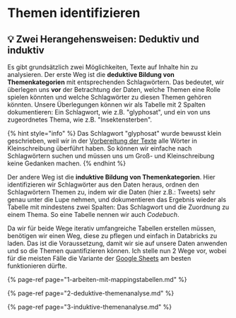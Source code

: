 # Themen identifizieren

## 💡 Zwei Herangehensweisen: Deduktiv und induktiv

Es gibt grundsätzlich zwei Möglichkeiten, Texte auf Inhalte hin zu analysieren. Der erste Weg ist die **deduktive Bildung von Themenkategorien** mit entsprechenden Schlagwörtern. Das bedeutet, wir überlegen uns **vor** der Betrachtung der Daten, welche Themen eine Rolle spielen könnten und welche Schlagwörter zu diesen Themen gehören könnten. Unsere Überlegungen können wir als Tabelle mit 2 Spalten dokumentieren: Ein Schlagwort, wie z.B. "glyphosat", und ein von uns zugeordnetes Thema, wie z.B. "Insektensterben".

{% hint style="info" %}
Das Schlagwort "glyphosat" wurde bewusst klein geschrieben, weil wir in der [Vorbereitung der Texte](../../../../nlp-with-sql/texte-mit-sql-auswerten/2-texte-bereinigen-und-normalisieren.md) alle Wörter in Kleinschreibung überführt haben. So können wir einfache nach Schlagwörtern suchen und müssen uns um Groß- und Kleinschreibung keine Gedanken machen.
{% endhint %}

Der andere Weg ist die **induktive Bildung von Themenkategorien**. Hier identifizieren wir Schlagwörter aus den Daten heraus, ordnen den Schlagwörtern Themen zu, indem wir die Daten \(hier z.B.: Tweets\) sehr genau unter die Lupe nehmen, und dokumentieren das Ergebnis wieder als Tabelle mit mindestens zwei Spalten: Das Schlagwort und die Zuordnung zu einem Thema. So eine Tabelle nennen wir auch _Codebuch_.

Da wir für beide Wege iterativ umfangreiche Tabellen erstellen müssen, benötigen wir einen Weg, diese zu pflegen und einfach in Databricks zu laden. Das ist die Voraussetzung, damit wir sie auf unsere Daten anwenden und so die Themen quantifizieren können. Ich stelle nun 2 Wege vor, wobei für die meisten Fälle die Variante der [Google Sheets](1-arbeiten-mit-mappingstabellen.md#tabellen-ueber-google-sheets-pflegen-und-laden) am besten funktionieren dürfte.

{% page-ref page="1-arbeiten-mit-mappingstabellen.md" %}

{% page-ref page="2-deduktive-themenanalyse.md" %}

{% page-ref page="3-induktive-themenanalyse.md" %}

